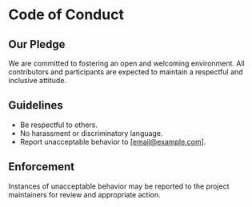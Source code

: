 # Code of Conduct

## Our Pledge
We are committed to fostering an open and welcoming environment. All contributors and participants are expected to maintain a respectful and inclusive attitude.

## Guidelines
- Be respectful to others.
- No harassment or discriminatory language.
- Report unacceptable behavior to [email@example.com].

## Enforcement
Instances of unacceptable behavior may be reported to the project maintainers for review and appropriate action.
